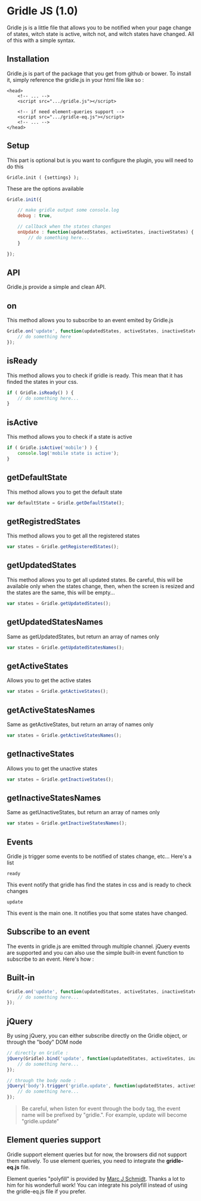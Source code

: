 # Gridle JS (1.0)

Gridle js is a little file that allows you to be notified when your page change of states, witch state is active, witch not, and witch states have changed. All of this with a simple syntax.

## Installation

Gridle.js is part of the package that you get from github or bower. To install it, simply reference the gridle.js in your html file like so :

```markup
<head>
	<!-- ... -->
	<script src=".../gridle.js"></script>

	<!-- if need element-queries support -->
	<script src=".../gridle-eq.js"></script>
	<!-- ... -->
</head>
```

## Setup

This part is optional but is you want to configure the plugin, you will need to do this

```fn
Gridle.init ( {settings} );
```

These are the options available

```javascript
Gridle.init({

	// make gridle output some console.log
	debug : true,

	// callback when the states changes
	onUpdate : function(updatedStates, activeStates, inactiveStates) {
		// do something here...
	}

});
```


## API

Gridle.js provide a simple and clean API.

## on

This method allows you to subscribe to an event emited by Gridle.js

```javascript
Gridle.on('update', function(updatedStates, activeStates, inactiveStates) {
	// do something here
});
```

## isReady

This method allows you to check if gridle is ready. This mean that it has finded the states in your css.

```javascript
if ( Gridle.isReady() ) {
	// do something here...
}
```

## isActive

This method allows you to check if a state is active

```javascript
if ( Gridle.isActive('mobile') ) {
	console.log('mobile state is active');
}
```

## getDefaultState

This method allows you to get the default state

```javascript
var defaultState = Gridle.getDefaultState();
```

## getRegistredStates

This method allows you to get all the registered states

```javascript
var states = Gridle.getRegisteredStates();
```

## getUpdatedStates

This method allows you to get all updated states. Be careful, this will be available only when the states change, then, when the screen is resized and the states are the same, this will be empty...

```javascript
var states = Gridle.getUpdatedStates();
```

## getUpdatedStatesNames

Same as getUpdatedStates, but return an array of names only

```javascript
var states = Gridle.getUpdatedStatesNames();
```

## getActiveStates

Allows you to get the active states

```javascript
var states = Gridle.getActiveStates();
```

## getActiveStatesNames

Same as getActiveStates, but return an array of names only

```javascript
var states = Gridle.getActiveStatesNames();
```

## getInactiveStates

Allows you to get the unactive states

```javascript
var states = Gridle.getInactiveStates();
```

## getInactiveStatesNames

Same as getUnactiveStates, but return an array of names only

```javascript
var states = Gridle.getInactiveStatesNames();
```


## Events

Gridle js trigger some events to be notified of states change, etc... Here's a list

```fn
ready
```

This event notify that gridle has find the states in css and is ready to check changes

```fn
update
```

This event is the main one. It notifies you that some states have changed.


## Subscribe to an event

The events in gridle.js are emitted through multiple channel. jQuery events are supported and you can also use the simple built-in event function to subscribe to an event. Here's how :

## Built-in

```javascript
Gridle.on('update', function(updatedStates, activeStates, inactiveStates) {
	// do something here...
});
```

## jQuery

By using jQuery, you can either subscribe directly on the Gridle object, or through the "body" DOM node

```javascript
// directly on Gridle :
jQuery(Gridle).bind('update', function(updatedStates, activeStates, inactiveStates) {
	// do something here...
});

// through the body node :
jQuery('body').trigger('gridle.update', function(updatedStates, activeStates, inactiveStates) {
	// do something here...
});
```

> Be careful, when listen for event through the body tag, the event name will be prefixed by "gridle.". For example, update will become "gridle.update"


## Element queries support

Gridle support element queries but for now, the browsers did not support them natively. To use element queries, you need to integrate the <strong>gridle-eq.js</strong> file.

Element queries "polyfill" is provided by [Marc J Schmidt](https://github.com/marcj/css-element-queries). Thanks a lot to him for his wonderfull work! You can integrate his polyfill instead of using the gridle-eq.js file if you prefer.
